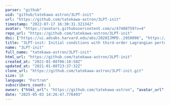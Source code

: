 ```yaml
---
parser: "github"
uid: "github/tatekawa-astron/3LPT-init"
url: "https://github.com/tatekawa-astron/3LPT-init"
timestamp: "2022-07-17 16:30:31.321342"
avatar: "https://avatars.githubusercontent.com/u/47408759?v=4"
repo_url: "https://github.com/tatekawa-astron/3LPT-init"
doi: ["https://ui.adsabs.harvard.edu/abs/2020IJMPD..2950096", "https://ui.adsabs.harvard.edu/abs/2021ascl.soft01001T/abstract"]
title: "3LPT-init: Initial conditions with third-order Lagrangian perturbation for cosmological N-body simulations"
name: "3LPT-init"
full_name: "tatekawa-astron/3LPT-init"
html_url: "https://github.com/tatekawa-astron/3LPT-init"
created_at: "2021-01-08T06:18:58Z"
updated_at: "2021-01-08T23:37:32Z"
clone_url: "https://github.com/tatekawa-astron/3LPT-init.git"
size: 18
language: "Fortran"
subscribers_count: 1
owner: {"html_url": "https://github.com/tatekawa-astron", "avatar_url": "https://avatars.githubusercontent.com/u/47408759?v=4", "login": "tatekawa-astron", "type": "Organization"}
date: "2025-05-03 14:26:47.776493"
---
```

